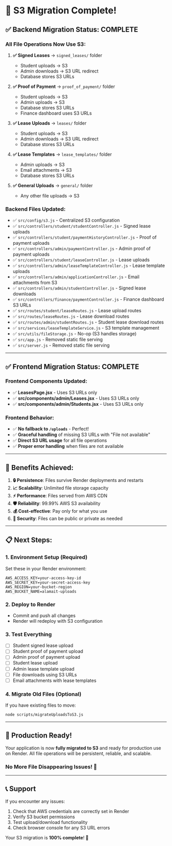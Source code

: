 # 🎉 S3 Migration Complete!

## ✅ **Backend Migration Status: COMPLETE**

### **All File Operations Now Use S3:**

1. **✅ Signed Leases** → `signed_leases/` folder
   - Student uploads → S3
   - Admin downloads → S3 URL redirect
   - Database stores S3 URLs

2. **✅ Proof of Payment** → `proof_of_payment/` folder
   - Student uploads → S3
   - Admin uploads → S3
   - Database stores S3 URLs
   - Finance dashboard uses S3 URLs

3. **✅ Lease Uploads** → `leases/` folder
   - Student uploads → S3
   - Admin downloads → S3 URL redirect
   - Database stores S3 URLs

4. **✅ Lease Templates** → `lease_templates/` folder
   - Admin uploads → S3
   - Email attachments → S3
   - Database stores S3 URLs

5. **✅ General Uploads** → `general/` folder
   - Any other file uploads → S3

### **Backend Files Updated:**
- ✅ `src/config/s3.js` - Centralized S3 configuration
- ✅ `src/controllers/student/studentController.js` - Signed lease uploads
- ✅ `src/controllers/student/paymentHistoryController.js` - Proof of payment uploads
- ✅ `src/controllers/admin/paymentController.js` - Admin proof of payment uploads
- ✅ `src/controllers/student/leaseController.js` - Lease uploads
- ✅ `src/controllers/admin/leaseTemplateController.js` - Lease template uploads
- ✅ `src/controllers/admin/applicationController.js` - Email attachments from S3
- ✅ `src/controllers/admin/studentController.js` - Signed lease downloads
- ✅ `src/controllers/finance/paymentController.js` - Finance dashboard S3 URLs
- ✅ `src/routes/student/leaseRoutes.js` - Lease upload routes
- ✅ `src/routes/leaseRoutes.js` - Lease download routes
- ✅ `src/routes/admin/studentRoutes.js` - Student lease download routes
- ✅ `src/services/leaseTemplateService.js` - S3 template management
- ✅ `src/utils/fileStorage.js` - No-op (S3 handles storage)
- ✅ `src/app.js` - Removed static file serving
- ✅ `src/server.js` - Removed static file serving

---

## ✅ **Frontend Migration Status: COMPLETE**

### **Frontend Components Updated:**
- ✅ **LeasesPage.jsx** - Uses S3 URLs only
- ✅ **src/components/admin/Leases.jsx** - Uses S3 URLs only
- ✅ **src/components/admin/Students.jsx** - Uses S3 URLs only

### **Frontend Behavior:**
- ✅ **No fallback to `/uploads`** - Perfect!
- ✅ **Graceful handling** of missing S3 URLs with "File not available"
- ✅ **Direct S3 URL usage** for all file operations
- ✅ **Proper error handling** when files are not available

---

## 🚀 **Benefits Achieved:**

1. **🔒 Persistence**: Files survive Render deployments and restarts
2. **📈 Scalability**: Unlimited file storage capacity
3. **⚡ Performance**: Files served from AWS CDN
4. **🛡️ Reliability**: 99.99% AWS S3 availability
5. **💰 Cost-effective**: Pay only for what you use
6. **🔐 Security**: Files can be public or private as needed

---

## 📋 **Next Steps:**

### **1. Environment Setup (Required)**
Set these in your Render environment:
```env
AWS_ACCESS_KEY=your-access-key-id
AWS_SECRET_KEY=your-secret-access-key
AWS_REGION=your-bucket-region
AWS_BUCKET_NAME=alamait-uploads
```

### **2. Deploy to Render**
- Commit and push all changes
- Render will redeploy with S3 configuration

### **3. Test Everything**
- [ ] Student signed lease upload
- [ ] Student proof of payment upload
- [ ] Admin proof of payment upload
- [ ] Student lease upload
- [ ] Admin lease template upload
- [ ] File downloads using S3 URLs
- [ ] Email attachments with lease templates

### **4. Migrate Old Files (Optional)**
If you have existing files to move:
```bash
node scripts/migrateUploadsToS3.js
```

---

## 🎯 **Production Ready!**

Your application is now **fully migrated to S3** and ready for production use on Render. All file operations will be persistent, reliable, and scalable.

### **No More File Disappearing Issues!** 🎉

---

## 📞 **Support**

If you encounter any issues:
1. Check that AWS credentials are correctly set in Render
2. Verify S3 bucket permissions
3. Test upload/download functionality
4. Check browser console for any S3 URL errors

Your S3 migration is **100% complete**! 🚀 